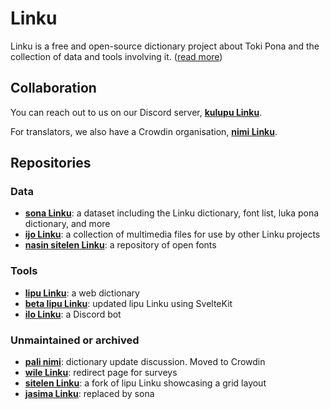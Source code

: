 # Linku

Linku is a free and open-source dictionary project about Toki Pona and the collection of data and tools involving it. ([read more](https://sona.pona.la/wiki/Linku))

## Collaboration

You can reach out to us on our Discord server, **[kulupu Linku](https://discord.gg/A3ZPqnHHsy)**.

For translators, we also have a Crowdin organisation, **[nimi Linku](https://nimi.linku.la)**.

## Repositories

### Data

* **[sona Linku](https://github.com/lipu-linku/sona)**: a dataset including the Linku dictionary, font list, luka pona dictionary, and more
* **[ijo Linku](https://github.com/lipu-linku/ijo)**: a collection of multimedia files for use by other Linku projects
* **[nasin sitelen Linku](https://github.com/lipu-linku/nasin-sitelen)**: a repository of open fonts

### Tools

* **[lipu Linku](https://github.com/lipu-linku/lipu-pini)**: a web dictionary
* **[beta lipu Linku](https://github.com/lipu-linku/lipu)**: updated lipu Linku using SvelteKit
* **[ilo Linku](https://github.com/lipu-linku/ilo)**: a Discord bot

### Unmaintained or archived

* **[pali nimi](https://github.com/lipu-linku/pali-nimi)**: dictionary update discussion. Moved to Crowdin
* **[wile Linku](https://github.com/lipu-linku/wile)**: redirect page for surveys
* **[sitelen Linku](https://github.com/lipu-linku/sitelen)**: a fork of lipu Linku showcasing a grid layout
* **[jasima Linku](https://github.com/lipu-linku/jasima)**: replaced by sona
